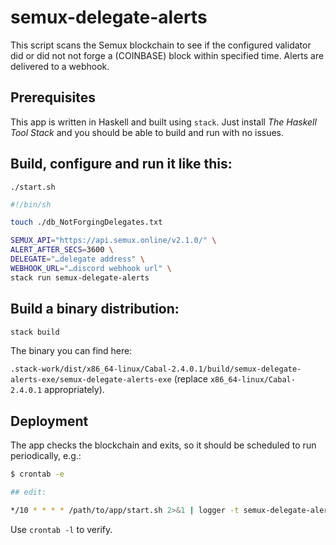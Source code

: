 # semux-delegate-alerts

This script scans the Semux blockchain to see if the configured validator did or did not not forge
a (COINBASE) block within specified time. Alerts are delivered to a webhook.

## Prerequisites

This app is written in Haskell and built using `stack`. Just install _The Haskell Tool Stack_ and you should be able to build and run with no issues.

## Build, configure and run it like this:

`./start.sh`
```sh
#!/bin/sh

touch ./db_NotForgingDelegates.txt

SEMUX_API="https://api.semux.online/v2.1.0/" \
ALERT_AFTER_SECS=3600 \
DELEGATE="…delegate address" \
WEBHOOK_URL="…discord webhook url" \
stack run semux-delegate-alerts
```

## Build a binary distribution:

```sh
stack build
```

The binary you can find here:

`.stack-work/dist/x86_64-linux/Cabal-2.4.0.1/build/semux-delegate-alerts-exe/semux-delegate-alerts-exe`
(replace `x86_64-linux/Cabal-2.4.0.1` appropriately).

## Deployment

The app checks the blockchain and exits, so it should be scheduled to run periodically, e.g.:

```sh
$ crontab -e

## edit:

*/10 * * * * /path/to/app/start.sh 2>&1 | logger -t semux-delegate-alerts
```

Use `crontab -l` to verify.
